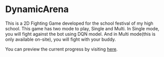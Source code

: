 # DynamicArena
This is a 2D Fighting Game developed for the school festival of my high school.
This game has two mode to play, Single and Multi. In Single mode, you will fight against the bot using DQN model. And in Multi mode(this is only available on-site), you will fight with your buddy.

You can preview the current progress by visiting [here](https://mommawatasu.github.io/DynamicArena/).